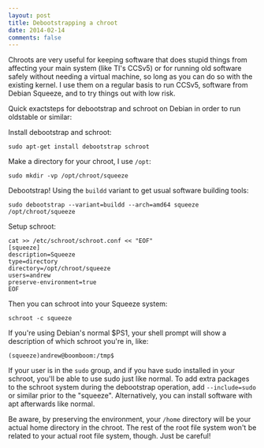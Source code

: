```yaml
---
layout: post
title: Debootstrapping a chroot
date: 2014-02-14
comments: false
---
```


Chroots are very useful for keeping software that does stupid things from
affecting your main system (like TI's CCSv5) or for running old software safely
without needing a virtual machine, so long as you can do so with the existing
kernel.  I use them on a regular basis to run CCSv5, software from Debian
Squeeze, and to try things out with low risk.

Quick exactsteps for debootstrap and schroot on Debian in order to run oldstable
or similar:

Install debootstrap and schroot:

    sudo apt-get install debootstrap schroot

Make a directory for your chroot, I use `/opt`:

    sudo mkdir -vp /opt/chroot/squeeze

Debootstrap!  Using the `buildd` variant to get usual software building tools:

    sudo debootstrap --variant=buildd --arch=amd64 squeeze /opt/chroot/squeeze

Setup schroot:

    cat >> /etc/schroot/schroot.conf << "EOF"
    [squeeze]
    description=Squeeze
    type=directory
    directory=/opt/chroot/squeeze
    users=andrew
    preserve-environment=true
    EOF

Then you can schroot into your Squeeze system:

    schroot -c squeeze

If you're using Debian's normal $PS1, your shell prompt will show a description
of which schroot you're in, like:

    (squeeze)andrew@boomboom:/tmp$

If your user is in the `sudo` group, and if you have sudo installed in your
schroot, you'll be able to use sudo just like normal.  To add extra packages to
the schroot system during the debootstrap operation, add `--include=sudo` or
similar prior to the "squeeze".  Alternatively, you can install software with
apt afterwards like normal.

Be aware, by preserving the environment, your `/home` directory will be your
actual home directory in the chroot.  The rest of the root file system won't be
related to your actual root file system, though.  Just be careful!

